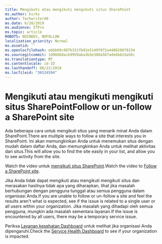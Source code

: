 ```yaml
---
title: Mengikuti atau mengikuti mengikuti situs SharePoint
ms.author: kirks
author: Techwriter40
ms.date: 6/20/2019
ms.audience: ITPro
ms.topic: article
ROBOTS: NOINDEX, NOFOLLOW
localization_priority: Normal
ms.assetid: ''
ms.openlocfilehash: ebbb69c987b331fb92e5149f972a4489288f8334
ms.sourcegitcommit: 1d98db8acb9959aba3b5e308a567ade6b62da56c
ms.translationtype: MT
ms.contentlocale: id-ID
ms.lasthandoff: 08/22/2019
ms.locfileid: "36524594"
---
```

# <a name="follow-or-un-follow-a-sharepoint-site"></a><span data-ttu-id="3ebc9-102">Mengikuti atau mengikuti mengikuti situs SharePoint</span><span class="sxs-lookup"><span data-stu-id="3ebc9-102">Follow or un-follow a SharePoint site</span></span>

<span data-ttu-id="3ebc9-103">Ada beberapa cara untuk mengikuti situs yang menarik minat Anda dalam SharePoint.</span><span class="sxs-lookup"><span data-stu-id="3ebc9-103">There are multiple ways to follow a site that interests you in SharePoint.</span></span> <span data-ttu-id="3ebc9-104">Ini akan memungkinkan Anda untuk menemukan situs dengan mudah dalam daftar Anda, dan memungkinkan Anda untuk melihat aktivitas dari situs.</span><span class="sxs-lookup"><span data-stu-id="3ebc9-104">This will allow you to find the site easily in your list, and allow you to see activity from the site.</span></span> 

<span data-ttu-id="3ebc9-105">Watch the video untuk [mengikuti situs SharePoint](https://support.office.com/article/Video-Follow-a-SharePoint-site-33DB6FA5-9528-45D7-BCC7-F9C1FAAACAE0).</span><span class="sxs-lookup"><span data-stu-id="3ebc9-105">Watch the video to [Follow a SharePoint site](https://support.office.com/article/Video-Follow-a-SharePoint-site-33DB6FA5-9528-45D7-BCC7-F9C1FAAACAE0).</span></span> 

<span data-ttu-id="3ebc9-106">Jika Anda tidak dapat mengikuti atau mengikuti mengikuti situs dan merasakan hasilnya tidak apa yang diharapkan, lihat jika masalah berhubungan dengan pengguna tunggal atau semua pengguna dalam organisasi Anda.</span><span class="sxs-lookup"><span data-stu-id="3ebc9-106">If you are unable to follow or un-follow a site and feel the results aren't what is expected, see if the issue is related to a single user or all users within your organization.</span></span> <span data-ttu-id="3ebc9-107">Jika masalah yang dihadapi oleh semua pengguna, mungkin ada masalah sementara layanan.</span><span class="sxs-lookup"><span data-stu-id="3ebc9-107">If the issue is encountered by all users, there may be a temporary service issue.</span></span> 

<span data-ttu-id="3ebc9-108">Periksa [Layanan kesehatan Dashboard](https://admin.microsoft.com/AdminPortal/Home#/servicehealth) untuk melihat jika organisasi Anda dipengaruhi.</span><span class="sxs-lookup"><span data-stu-id="3ebc9-108">Check the [Service Health Dashboard](https://admin.microsoft.com/AdminPortal/Home#/servicehealth) to see if your organization is impacted.</span></span>
